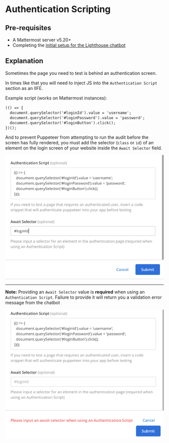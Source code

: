 # Authentication Scripting

## Pre-requisites
* A Mattermost server v5.20+
* Completing the [initial setup for the Lighthouse chatbot](/README.md#deployment)

## Explanation
Sometimes the page you need to test is behind an authentication screen. 

In times like that you will need to inject JS into the `Authentication Script` section as an IIFE.

Example script (works on Mattermost instances):
```
(() => {
  document.querySelector('#loginId').value = 'username';
  document.querySelector('#loginPassword').value = 'password';
  document.querySelector('#loginButton').click();
})();
```

And to prevent Puppeteer from attempting to run the audit before the screen has fully rendered, you must add the selector (`class` or `id`) of an element on the login screen of your website inside the `Await Selector` field.

![](/documentation/img/auth-script-config.png)

---

**Note:** Providing an `Await Selector` value is __required__ when using an `Authentication Script`. Failure to provide it will return you a validation error message from the chatbot

![](/documentation/img/auth-script-validation.png)
